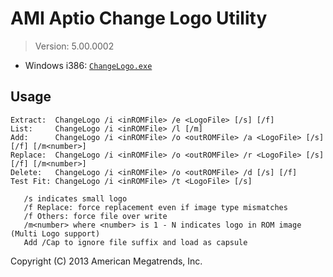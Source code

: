 # AMI Aptio Change Logo Utility

> Version: 5.00.0002

- Windows i386: [`ChangeLogo.exe`](ChangeLogo.exe)

## Usage
```
Extract:  ChangeLogo /i <inROMFile> /e <LogoFile> [/s] [/f]
List:     ChangeLogo /i <inROMFile> /l [/m]
Add:      ChangeLogo /i <inROMFile> /o <outROMFile> /a <LogoFile> [/s] [/f] [/m<number>]
Replace:  ChangeLogo /i <inROMFile> /o <outROMFile> /r <LogoFile> [/s] [/f] [/m<number>]
Delete:   ChangeLogo /i <inROMFile> /o <outROMFile> /d [/s] [/f]
Test Fit: ChangeLogo /i <inROMFile> /t <LogoFile> [/s]

   /s indicates small logo
   /f Replace: force replacement even if image type mismatches
   /f Others: force file over write
   /m<number> where <number> is 1 - N indicates logo in ROM image (Multi Logo support)
   Add /Cap to ignore file suffix and load as capsule
```

Copyright (C) 2013 American Megatrends, Inc.

